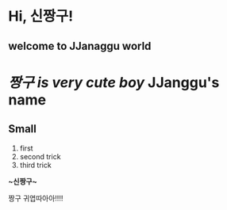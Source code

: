 # Hi, 신짱구!
## welcome to JJanaggu world
*짱구 is very cute boy*
JJanggu's name
==========
Small
----------
1. first 
1. second trick
4. third trick

**~신짱구~**

짱구 귀엽따아아!!!!
